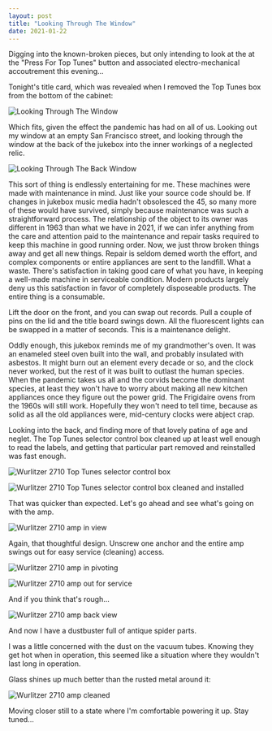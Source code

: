 ```yaml
---
layout: post
title: "Looking Through The Window"
date: 2021-01-22
---
```


Digging into the known-broken pieces, but only intending to look at the at the "Press For Top Tunes" button and associated electro-mechanical accoutrement this evening... 

Tonight's title card, which was revealed when I removed the Top Tunes box from the bottom of the cabinet:

![Looking Through The Window](/assets/images/20210122_214537.jpg)

Which fits, given the effect the pandemic has had on all of us. Looking out my window at an empty San Francisco street, and looking through the window at the back of the jukebox into the inner workings of a neglected relic.

![Looking Through The Back Window](/assets/images/20210122_210126_.jpg)

This sort of thing is endlessly entertaining for me. These machines were made with maintenance in mind. Just like your source code should be. If changes in jukebox music media hadn't obsolesced the 45, so many more of these would have survived, simply because maintenance was such a straightforward process. The relationship of the object to its owner was different in 1963 than what we have in 2021, if we can infer anything from the care and attention paid to the maintenance and repair tasks required to keep this machine in good running order. Now, we just throw broken things away and get all new things. Repair is seldom demed worth the effort, and complex components or entire appliances are sent to the landfill. What a waste. There's satisfaction in taking good care of what you have, in keeping a well-made machine in serviceable condition. Modern products largely deny us this satisfaction in favor of completely disposeable products. The entire thing is a consumable. 

Lift the door on the front, and you can swap out records. Pull a couple of pins on the lid and the title board swings down. All the fluorescent lights can be swapped in a matter of seconds. This is a maintenance delight.

Oddly enough, this jukebox reminds me of my grandmother's oven. It was an enameled steel oven built into the wall, and probably insulated with asbestos. It might burn out an element every decade or so, and the clock never worked, but the rest of it was built to outlast the human species. When the pandemic takes us all and the corvids become the dominant species, at least they won't have to worry about making all new kitchen appliances once they figure out the power grid. The Frigidaire ovens from the 1960s will still work. Hopefully they won't need to tell time, because as solid as all the old appliances were, mid-century clocks were abject crap.

Looking into the back, and finding more of that lovely patina of age and neglet. The Top Tunes selector control box cleaned up at least well enough to read the labels, and getting that particular part removed and reinstalled was fast enough. 

![Wurlitzer 2710 Top Tunes selector control box](/assets/images/20210122_172129_.jpg)

![Wurlitzer 2710 Top Tunes selector control box cleaned and installed](/assets/images/20210122_184821_.jpg)

That was quicker than expected. Let's go ahead and see what's going on with the amp.

![Wurlitzer 2710 amp in view](/assets/images/20210122_185201.jpg)

Again, that thoughtful design. Unscrew one anchor and the entire amp swings out for easy service (cleaning) access.

![Wurlitzer 2710 amp in pivoting](/assets/images/20210122_185215.jpg)

![Wurlitzer 2710 amp out for service](/assets/images/20210122_185237.jpg)

And if you think that's rough...

![Wurlitzer 2710 amp back view](/assets/images/20210122_185244.jpg)

And now I have a dustbuster full of antique spider parts.

I was a little concerned with the dust on the vacuum tubes. Knowing they get hot when in operation, this seemed like a situation where they wouldn't last long in operation. 

Glass shines up much better than the rusted metal around it:

![Wurlitzer 2710 amp cleaned](/assets/images/20210122_210403.jpg)

Moving closer still to a state where I'm comfortable powering it up. Stay tuned...